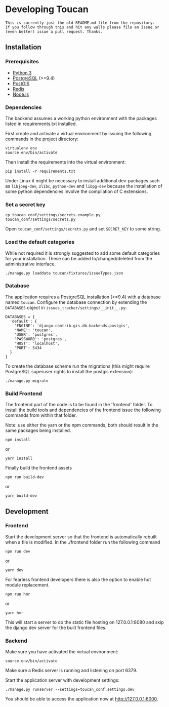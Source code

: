 # Developing Toucan

```
This is currently just the old README.md file from the repository.
If you follow through this and hit any walls please file an issue or 
(even better) issue a pull request. Thanks.
```

## Installation

### Prerequisites

- [Python 3](https://www.python.org/)
- [PostgreSQL](https://www.postgresql.org/) (>=9.4)
- [PostGIS](http://postgis.net/)
- [Redis](http://www.redis.io)
- [Node.js](https://nodejs.org)

### Dependencies

The backend assumes a working python environment with the packages
listed in requirements.txt installed.

First create and activate a virtual environment by issuing the following
commands in the project directory:

```
virtualenv env
source env/bin/activate
```

Then install the requirements into the virtual environment:

```
pip install -r requirements.txt
```

Under Linux it might be necessary to install additional dev-packages
such as `libjpeg-dev`, `zlibc`, `python-dev` and `libpg-dev` because 
the installation of some python dependencies involve the compilation of 
C extensions.

### Set a secret key

```
cp toucan_conf/settings/secrets.example.py toucan_conf/settings/secrets.py
```

Open `toucan_conf/settings/secrets.py` and set `SECRET_KEY` to some string.

### Load the default categories

While not required it is strongly suggested to add some default 
categories for your installation. These can be added to/changed/deleted 
from the administrative interface. 

```
./manage.py loaddata toucan/fixtures/issueTypes.json
```
### Database

The application requires a PostgreSQL installation (>=9.4) with a 
database named `toucan`. Configure the database connection by extending 
the `DATABASES` object in `issues_tracker/settings/__init__.py`:

```
DATABASES = {
  'default': {
    'ENGINE': 'django.contrib.gis.db.backends.postgis',
    'NAME': 'toucan',
    'USER': 'postgres',
    'PASSWORD': 'postgres',
    'HOST': 'localhost',
    'PORT': 5434
  }
}
```

To create the database scheme run the migrations (this might require 
PostgreSQL superuser rights to install the postgis extension):

```
./manage.py migrate
```

### Build Frontend

The frontend part of the code is to be found in the 'frontend' folder. 
To install the build tools and dependencies of the frontend issue the 
following commands from within that folder.

Note: use either the yarn or the npm commands, both should result in 
the same packages being installed.

```
npm install
```
or
```
yarn install
```

Finally build the frontend assets

```
npm run build-dev
```
or
```
yarn build-dev
```


## Development

### Frontend

Start the development server so that the frontend is automatically 
rebuilt when a file is modified.
In the ./frontend folder run the following command

```
npm run dev
```

or

```
yarn dev
```


For fearless frontend developers there is also the option to enable hot 
module replacement.
```
npm run hmr
```

or

```
yarn hmr
```

This will start a server to do the static file hosting on 
127.0.0.1:8080 and skip the django dev server for the built frontend 
files.


### Backend

Make sure you have activated the virtual environment:

```
source env/bin/activate
```

Make sure a Redis server is running and listening on port 6379.

Start the application server with development settings:

```
./manage.py runserver --settings=toucan_conf.settings.dev
```

You should be able to access the application now at 
http://127.0.0.1:8000.
